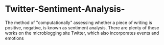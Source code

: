 # Twitter-Sentiment-Analysis-
The method of "computationally" assessing whether a piece of writing is positive, negative, is known as sentiment analysis. There are plenty of these works on the microblogging site Twitter, which also incorporates events and emotions
